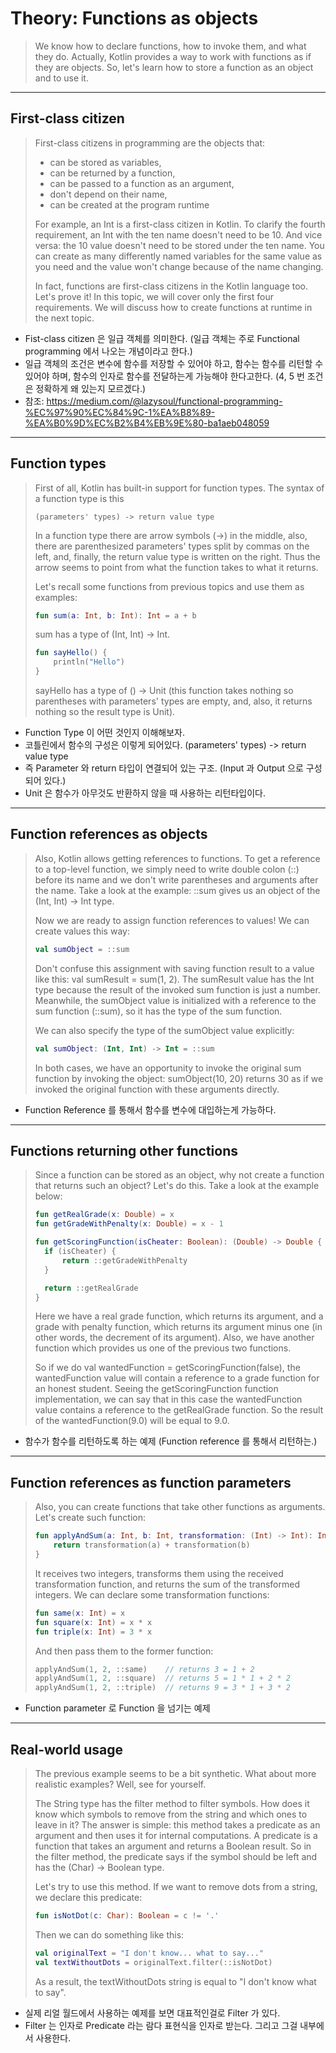 # Theory: Functions as objects

> We know how to declare functions, how to invoke them, and what they do. Actually, Kotlin provides a way to work with functions as if they are objects. So, let's learn how to store a function as an object and to use it.

***

## First-class citizen

> First-class citizens in programming are the objects that:
>
> - can be stored as variables,
> - can be returned by a function,
> - can be passed to a function as an argument,
> - don't depend on their name,
> - can be created at the program runtime
> 
> For example, an Int is a first-class citizen in Kotlin. To clarify the fourth requirement, an Int with the ten name doesn't need to be 10. And vice versa: the 10 value doesn't need to be stored under the ten name. You can create as many differently named variables for the same value as you need and the value won't change because of the name changing.
>
> In fact, functions are first-class citizens in the Kotlin language too. Let's prove it! In this topic, we will cover only the first four requirements. We will discuss how to create functions at runtime in the next topic.

- Fist-class citizen 은 일급 객체를 의미한다. (일급 객체는 주로 Functional programming 에서 나오는 개념이라고 한다.) 
- 일급 객체의 조건은 변수에 함수를 저장할 수 있어야 하고, 함수는 함수를 리턴할 수 있어야 하며, 함수의 인자로 함수를 전달하는게 가능해야 한다고한다. (4, 5 번 조건은 정확하게 왜 있는지 모르겠다.) 
- 참조: https://medium.com/@lazysoul/functional-programming-%EC%97%90%EC%84%9C-1%EA%B8%89-%EA%B0%9D%EC%B2%B4%EB%9E%80-ba1aeb048059

***

## Function types

> First of all, Kotlin has built-in support for function types. The syntax of a function type is this
> 
> ```
> (parameters' types) -> return value type
> ```
> 
> In a function type there are arrow symbols (->) in the middle, also, there are parenthesized parameters' types split by commas on the left, and, finally, the return value type is written on the right. Thus the arrow seems to point from what the function takes to what it returns.
>
> Let's recall some functions from previous topics and use them as examples:
>
> ```kotlin
> fun sum(a: Int, b: Int): Int = a + b
> ```
> 
> sum has a type of (Int, Int) -> Int.
>
> ```kotlin
> fun sayHello() {
>     println("Hello")
> }
> ```
>
> sayHello has a type of () -> Unit (this function takes nothing so parentheses with parameters' types are empty, and, also, it returns nothing so the result type is Unit).

- Function Type 이 어떤 것인지 이해해보자. 
- 코틀린에서 함수의 구성은 이렇게 되어있다. (parameters' types) -> return value type
- 즉 Parameter 와 return 타입이 연결되어 있는 구조. (Input 과 Output 으로 구성되어 있다.)
- Unit 은 함수가 아무것도 반환하지 않을 때 사용하는 리턴타입이다.

***

## Function references as objects

> Also, Kotlin allows getting references to functions. To get a reference to a top-level function, we simply need to write double colon (::) before its name and we don't write parentheses and arguments after the name. Take a look at the example: ::sum gives us an object of the (Int, Int) -> Int type.
>
> Now we are ready to assign function references to values! We can create values this way:
>
> ````kotlin
> val sumObject = ::sum
> ````
> 
> Don't confuse this assignment with saving function result to a value like this: val sumResult = sum(1, 2). The sumResult value has the Int type because the result of the invoked sum function is just a number. Meanwhile, the sumObject value is initialized with a reference to the sum function (::sum), so it has the type of the sum function.
>
> We can also specify the type of the sumObject value explicitly:
>
> ````kotlin
> val sumObject: (Int, Int) -> Int = ::sum
> ````
> 
> In both cases, we have an opportunity to invoke the original sum function by invoking the object: sumObject(10, 20) returns 30 as if we invoked the original function with these arguments directly.

- Function Reference 를 통해서 함수를 변수에 대입하는게 가능하다.

***

## Functions returning other functions

> Since a function can be stored as an object, why not create a function that returns such an object? Let's do this. Take a look at the example below:
>
> ```kotlin
> fun getRealGrade(x: Double) = x
> fun getGradeWithPenalty(x: Double) = x - 1
> 
> fun getScoringFunction(isCheater: Boolean): (Double) -> Double {
>   if (isCheater) {
>       return ::getGradeWithPenalty
>   }
> 
>   return ::getRealGrade
> }
> ```
> 
> Here we have a real grade function, which returns its argument, and a grade with penalty function, which returns its argument minus one (in other words, the decrement of its argument). Also, we have another function which provides us one of the previous two functions.
>
> So if we do val wantedFunction = getScoringFunction(false), the wantedFunction value will contain a reference to a grade function for an honest student. Seeing the getScoringFunction function implementation, we can say that in this case the wantedFunction value contains a reference to the getRealGrade function. So the result of the wantedFunction(9.0) will be equal to 9.0.

- 함수가 함수를 리턴하도록 하는 예제 (Function reference 를 통해서 리턴하는.)
***

## Function references as function parameters

> Also, you can create functions that take other functions as arguments. Let's create such function:
>
> ```kotlin
> fun applyAndSum(a: Int, b: Int, transformation: (Int) -> Int): Int {
>     return transformation(a) + transformation(b)
> }
> ```
> 
> It receives two integers, transforms them using the received transformation function, and returns the sum of the transformed integers. We can declare some transformation functions:
>
> ```kotlin
> fun same(x: Int) = x
> fun square(x: Int) = x * x
> fun triple(x: Int) = 3 * x
> ```
> 
> And then pass them to the former function:
>
> ```kotlin
> applyAndSum(1, 2, ::same)    // returns 3 = 1 + 2
> applyAndSum(1, 2, ::square)  // returns 5 = 1 * 1 + 2 * 2
> applyAndSum(1, 2, ::triple)  // returns 9 = 3 * 1 + 3 * 2
> ```

- Function parameter 로 Function 을 넘기는 예제

***

 ## Real-world usage

> The previous example seems to be a bit synthetic. What about more realistic examples? Well, see for yourself.
>
> The String type has the filter method to filter symbols. How does it know which symbols to remove from the string and which ones to leave in it? The answer is simple: this method takes a predicate as an argument and then uses it for internal computations. A predicate is a function that takes an argument and returns a Boolean result. So in the filter method, the predicate says if the symbol should be left and has the (Char) -> Boolean type.
>
> Let's try to use this method. If we want to remove dots from a string, we declare this predicate:
>
> ```kotlin
> fun isNotDot(c: Char): Boolean = c != '.'
> ```
> 
> Then we can do something like this:
>
> ```kotlin
> val originalText = "I don't know... what to say..."
> val textWithoutDots = originalText.filter(::isNotDot)
> ```
> 
> As a result, the textWithoutDots string is equal to "I don't know what to say".

- 실제 리얼 월드에서 사용하는 예제를 보면 대표적인걸로 Filter 가 있다.
- Filter 는 인자로 Predicate 라는 람다 표현식을 인자로 받는다. 그리고 그걸 내부에서 사용한다.


